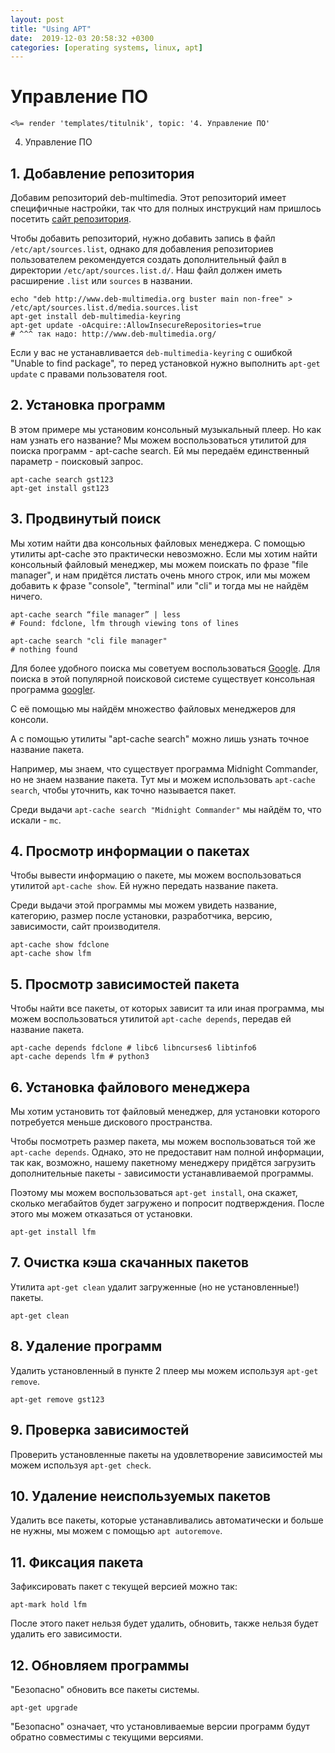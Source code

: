 ```yaml
---
layout: post
title: "Using APT"
date:  2019-12-03 20:58:32 +0300
categories: [operating systems, linux, apt]
---
```


# Управление ПО

```
<%= render 'templates/titulnik', topic: '4. Управление ПО'
```

4. Управление ПО

## 1. Добавление репозитория
Добавим репозиторий deb-multimedia. Этот репозиторий имеет специфичные настройки, так что для полных инструкций нам пришлось посетить [сайт репозитория](http://www.deb-multimedia.org/).

Чтобы добавить репозиторий, нужно добавить запись в файл `/etc/apt/sources.list`, однако для добавления репозиториев пользователем рекомендуется создать дополнительный файл в директории `/etc/apt/sources.list.d/`. Наш файл должен иметь расширение `.list` или `sources` в названии. 
```
echo "deb http://www.deb-multimedia.org buster main non-free" > /etc/apt/sources.list.d/media.sources.list
apt-get install deb-multimedia-keyring
apt-get update -oAcquire::AllowInsecureRepositories=true
# ^^^ так надо: http://www.deb-multimedia.org/
```
Если у вас не устанавливается `deb-multimedia-keyring` с ошибкой "Unable to find package", то перед установкой нужно выполнить `apt-get update` с правами пользователя root.

<script id="asciicast-RLQLZpr0bVe7zob5EYyU0f3Vl" src="https://asciinema.org/a/RLQLZpr0bVe7zob5EYyU0f3Vl.js" async></script>

## 2. Установка программ 
В этом примере мы установим консольный музыкальный плеер. Но как нам узнать его название? Мы можем воспользоваться утилитой для поиска программ - apt-cache search. Ей мы передаём единственный параметр - поисковый запрос.
```
apt-cache search gst123
apt-get install gst123
```

<script id="asciicast-RLQLZpr0bVe7zob5EYyU0f3Vl" src="https://asciinema.org/a/RLQLZpr0bVe7zob5EYyU0f3Vl.js" async></script>

## 3. Продвинутый поиск
Мы хотим найти два консольных файловых менеджера. С помощью утилиты apt-cache это практически невозможно. Если мы хотим найти консольный файловый менеджер, мы можем поискать по фразе "file manager", и нам придётся листать очень много строк, или мы можем добавить к фразе "console", "terminal" или "cli" и тогда мы не найдём ничего.
```
apt-cache search “file manager” | less
# Found: fdclone, lfm through viewing tons of lines

apt-cache search "cli file manager"
# nothing found
```

Для более удобного поиска мы советуем воспользоваться [Google](http://google.com). Для поиска в этой популярной поисковой системе существует консольная программа [googler](https://github.com/jarun/googler).

С её помощью мы найдём множество файловых менеджеров для консоли.

А с помощью утилиты "apt-cache search" можно лишь узнать точное название пакета.

Например, мы знаем, что существует программа Midnight Commander, но не знаем название пакета. Тут мы и можем использовать `apt-cache search`, чтобы уточнить, как точно называется пакет.

Среди выдачи `apt-cache search "Midnight Commander"` мы найдём то, что искали - `mc`.


<script id="asciicast-RLQLZpr0bVe7zob5EYyU0f3Vl" src="https://asciinema.org/a/RLQLZpr0bVe7zob5EYyU0f3Vl.js" async></script>

## 4. Просмотр информации о пакетах
Чтобы вывести информацию о пакете, мы можем воспользоваться утилитой `apt-cache show`. Ей нужно передать название пакета.

Среди выдачи этой программы мы можем увидеть название, категорию, размер после установки, разработчика, версию, зависимости, сайт производителя.

```
apt-cache show fdclone
apt-cache show lfm
```

## 5. Просмотр зависимостей пакета
Чтобы найти все пакеты, от которых зависит та или иная программа, мы можем воспользоваться утилитой `apt-cache depends`, передав ей название пакета.

```
apt-cache depends fdclone # libc6 libncurses6 libtinfo6
apt-cache depends lfm # python3
```

## 6. Установка файлового менеджера
Мы хотим установить тот файловый менеджер, для установки которого потребуется меньше дискового пространства.

Чтобы посмотреть размер пакета, мы можем воспользоваться той же `apt-cache depends`. Однако, это не предоставит нам полной информации, так как, возможно, нашему пакетному менеджеру придётся загрузить дополнительные пакеты - зависимости устанавливаемой программы.

Поэтому мы можем воспользоваться `apt-get install`, она скажет, сколько мегабайтов будет загружено и попросит подтверждения. После этого мы можем отказаться от установки.

```
apt-get install lfm
```

<script id="asciicast-oPFQoOFb92AjS2WmPmFIsRo6s" src="https://asciinema.org/a/oPFQoOFb92AjS2WmPmFIsRo6s.js" async></script>

## 7. Очистка кэша скачанных пакетов
Утилита `apt-get clean` удалит загруженные (но не установленные!) пакеты.

```
apt-get clean
```

## 8. Удаление программ
Удалить установленный в пункте 2 плеер мы можем используя `apt-get remove`.
```
apt-get remove gst123
```

## 9. Проверка зависимостей
Проверить установленные пакеты на удовлетворение зависимостей мы можем используя `apt-get check`.

## 10. Удаление неиспользуемых пакетов
Удалить все пакеты, которые устанавливались автоматически и больше не нужны, мы можем с помощью `apt autoremove`.

## 11. Фиксация пакета
Зафиксировать пакет с текущей версией можно так:

`apt-mark hold lfm`

После этого пакет нельзя будет удалить, обновить, также нельзя будет удалить его зависимости.

## 12. Обновляем программы
"Безопасно" обновить все пакеты системы.

`apt-get upgrade`

"Безопасно" означает, что установливаемые версии программ будут обратно совместимы с текущими версиями.

<script id="asciicast-fDkbjbUeUFj2QKHI2AHrzuzmv" src="https://asciinema.org/a/fDkbjbUeUFj2QKHI2AHrzuzmv.js" async></script>
